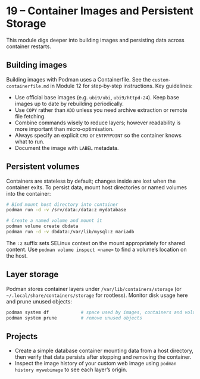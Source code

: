 # 19 – Container Images and Persistent Storage

This module digs deeper into building images and persisting data across container restarts.

## Building images

Building images with Podman uses a Containerfile.  See the `custom-containerfile.md` in Module 12 for step‑by‑step instructions.  Key guidelines:

- Use official base images (e.g. `ubi9/ubi`, `ubi9/httpd-24`).  Keep base images up to date by rebuilding periodically.
- Use `COPY` rather than `ADD` unless you need archive extraction or remote file fetching.
- Combine commands wisely to reduce layers; however readability is more important than micro‑optimisation.
- Always specify an explicit `CMD` or `ENTRYPOINT` so the container knows what to run.
- Document the image with `LABEL` metadata.

## Persistent volumes

Containers are stateless by default; changes inside are lost when the container exits.  To persist data, mount host directories or named volumes into the container:

```bash
# Bind mount host directory into container
podman run -d -v /srv/data:/data:z mydatabase

# Create a named volume and mount it
podman volume create dbdata
podman run -d -v dbdata:/var/lib/mysql:z mariadb
```

The `:z` suffix sets SELinux context on the mount appropriately for shared content.  Use `podman volume inspect <name>` to find a volume’s location on the host.

## Layer storage

Podman stores container layers under `/var/lib/containers/storage` (or `~/.local/share/containers/storage` for rootless).  Monitor disk usage here and prune unused objects:

```bash
podman system df            # space used by images, containers and volumes
podman system prune         # remove unused objects
```

## Projects

- Create a simple database container mounting data from a host directory, then verify that data persists after stopping and removing the container.
- Inspect the image history of your custom web image using `podman history mywebimage` to see each layer’s origin.